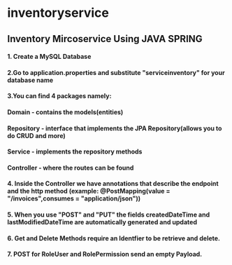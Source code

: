 # inventoryservice

## Inventory Mircoservice Using JAVA SPRING

#### 1. Create a MySQL Database

#### 2.Go to application.properties and substitute "serviceinventory" for your database name 

#### 3.You can find 4 packages namely: 
####     **Domain** - contains the models(entities)
####     **Repository** - interface that implements the JPA Repository(allows you to do CRUD and more)
####     **Service** - implements the repository methods
####     **Controller** - where the routes can be found

#### 4. Inside the Controller we have annotations that describe the endpoint and the http method (example: **@PostMapping(value = "/invoices",consumes = "application/json")**)

#### 5. When you use "POST" and "PUT" the fields createdDateTime and lastModifiedDateTime are automatically generated and updated

#### 6. Get and Delete Methods require an Identfier to be retrieve and delete.

#### 7. POST for RoleUser and RolePermission send an empty Payload.
